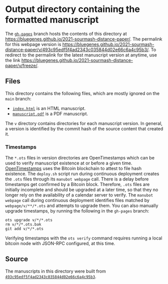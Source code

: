 # Output directory containing the formatted manuscript

The [`gh-pages`](https://github.com/bluegenes/2021-sourmash-distance-paper/tree/gh-pages) branch hosts the contents of this directory at <https://bluegenes.github.io/2021-sourmash-distance-paper/>.
The permalink for this webpage version is <https://bluegenes.github.io/2021-sourmash-distance-paper/v/493c95edf5f4ad2343c035844d02e66c6a4c95b3/>.
To redirect to the permalink for the latest manuscript version at anytime, use the link <https://bluegenes.github.io/2021-sourmash-distance-paper/v/freeze/>.

## Files

This directory contains the following files, which are mostly ignored on the `main` branch:

+ [`index.html`](index.html) is an HTML manuscript.
+ [`manuscript.pdf`](manuscript.pdf) is a PDF manuscript.

The `v` directory contains directories for each manuscript version.
In general, a version is identified by the commit hash of the source content that created it.

### Timestamps

The `*.ots` files in version directories are OpenTimestamps which can be used to verify manuscript existence at or before a given time.
[OpenTimestamps](https://opentimestamps.org/) uses the Bitcoin blockchain to attest to file hash existence.
The `deploy.sh` script run during continuous deployment creates the `.ots` files through its `manubot webpage` call.
There is a delay before timestamps get confirmed by a Bitcoin block.
Therefore, `.ots` files are initially incomplete and should be upgraded at a later time, so that they no longer rely on the availability of a calendar server to verify.
The `manubot webpage` call during continuous deployment identifies files matched by `webpage/v/**/*.ots` and attempts to upgrade them.
You can also manually upgrade timestamps, by running the following in the `gh-pages` branch:

```shell
ots upgrade v/*/*.ots
rm v/*/*.ots.bak
git add v/*/*.ots
```

Verifying timestamps with the `ots verify` command requires running a local bitcoin node with JSON-RPC configured, at this time.

## Source

The manuscripts in this directory were built from
[`493c95edf5f4ad2343c035844d02e66c6a4c95b3`](https://github.com/bluegenes/2021-sourmash-distance-paper/commit/493c95edf5f4ad2343c035844d02e66c6a4c95b3).
